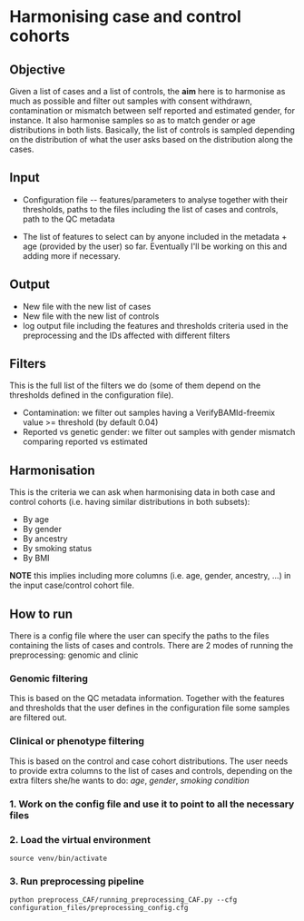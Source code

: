 # Harmonising case and control cohorts 

## Objective

Given a list of cases and a list of controls, the **aim** here is to harmonise as much as possible and filter out samples with consent withdrawn, contamination or mismatch between self reported and estimated gender, for instance. It also harmonise samples so as to match gender or age distributions in both lists. Basically, the list of controls is sampled depending on the distribution of what the user asks based on the distribution along the cases.

## Input

- Configuration file -- features/parameters to analyse together with their thresholds, paths to the files including the list of cases and controls, path to the QC metadata

- The list of features to select can by anyone included in the metadata + age (provided by the user) so far. Eventually I'll be working on this and adding more if necessary.


## Output

- New file with the new list of cases 
- New file with the new list of controls
- log output file including the features and thresholds criteria used in the preprocessing and the IDs affected with different filters

## Filters

This is the full list of the filters we do (some of them depend on the thresholds defined in the configuration file).

- Contamination: we filter out samples having a VerifyBAMId-freemix value >= threshold (by default 0.04)
- Reported vs genetic gender: we filter out samples with gender mismatch comparing reported vs estimated


## Harmonisation

This is the criteria we can ask when harmonising data in both case and control cohorts (i.e. having similar distributions in both subsets):

- By age
- By gender
- By ancestry
- By smoking status
- By BMI

**NOTE** this implies including more columns (i.e. age, gender, ancestry, ...) in the input case/control cohort file.

## How to run
There is a config file where the user can specify the paths to the files containing the lists of cases and controls. There are 2 modes of running the preprocessing: genomic and clinic

### Genomic filtering
This is based on the QC metadata information. Together with the features and thresholds that the user defines in the configuration file some samples are filtered out.

### Clinical or phenotype filtering
This is based on the control and case cohort distributions. The user needs to provide extra columns to the list of cases and controls, depending on the extra filters she/he wants to do: _age_, _gender_, _smoking condition_


### 1. Work on the config file and use it to point to all the necessary files

### 2. Load the virtual environment
```
source venv/bin/activate

```

### 3. Run preprocessing pipeline
```
python preprocess_CAF/running_preprocessing_CAF.py --cfg configuration_files/preprocessing_config.cfg

```

